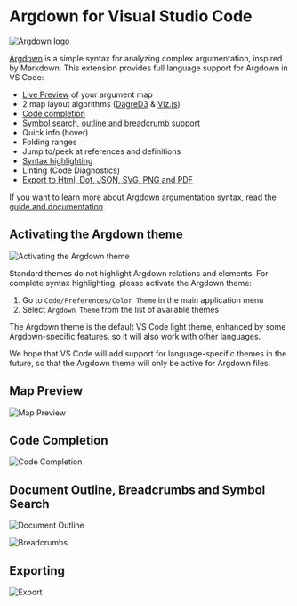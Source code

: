 # Argdown for Visual Studio Code

![Argdown logo](https://raw.githubusercontent.com/christianvoigt/argdown/HEAD/packages/argdown-vscode/media/argdown-arrow.png?sanitize=true)

[Argdown](https://argdown.org) is a simple syntax for analyzing complex argumentation, inspired by Markdown. This extension provides full language support for Argdown in VS Code:

- [Live Preview](#map-preview) of your argument map
- 2 map layout algorithms ([DagreD3](https://github.com/dagrejs/dagre-d3) & [Viz.js](https://github.com/mdaines/viz.js/))
- [Code completion](#code-completion)
- [Symbol search, outline and breadcrumb support](#document-outline-breadcrumbs-and-symbol-search)
- Quick info (hover)
- Folding ranges
- Jump to/peek at references and definitions
- [Syntax highlighting](#activating-the-argdown-theme)
- Linting (Code Diagnostics)
- [Export to Html, Dot, JSON, SVG, PNG and PDF](#exporting)

If you want to learn more about Argdown argumentation syntax, read the [guide and documentation](https://argdown.org).

## Activating the Argdown theme

![Activating the Argdown theme](https://raw.githubusercontent.com/christianvoigt/argdown/HEAD/packages/argdown-vscode/media/ArgdownTheme.gif?sanitize=true "Activating the Argdown theme")

Standard themes do not highlight Argdown relations and elements. For complete syntax highlighting, please activate the Argdown theme:

1. Go to `Code/Preferences/Color Theme` in the main application menu
2. Select `Argdown Theme` from the list of available themes

The Argdown theme is the default VS Code light theme, enhanced by some Argdown-specific features, so it will also work with other languages.

We hope that VS Code will add support for language-specific themes in the future, so that the Argdown theme will only be active for Argdown files.

## Map Preview

![Map Preview](https://raw.githubusercontent.com/christianvoigt/argdown/HEAD/packages/argdown-vscode/media/MapPreview.gif?sanitize=true "Opening the map preview")
 
## Code Completion

![Code Completion](https://raw.githubusercontent.com/christianvoigt/argdown/HEAD/packages/argdown-vscode/media/CodeCompletion.gif?sanitize=true "Using code completion")

## Document Outline, Breadcrumbs and Symbol Search

![Document Outline](https://raw.githubusercontent.com/christianvoigt/argdown/HEAD/packages/argdown-vscode/media/Outline.gif?sanitize=true "Using the document outline")

![Breadcrumbs](https://raw.githubusercontent.com/christianvoigt/argdown/HEAD/packages/argdown-vscode/media/Breadcrumbs.gif?sanitize=true "Using breadcrumbs")

## Exporting

![Export](https://raw.githubusercontent.com/christianvoigt/argdown/HEAD/packages/argdown-vscode/media/Export.gif?sanitize=true "Exporting Argdown document")
